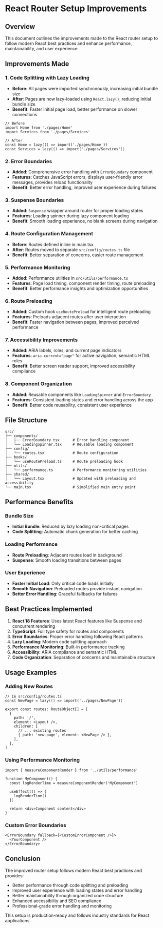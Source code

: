 # React Router Setup Improvements

## Overview
This document outlines the improvements made to the React router setup to follow modern React best practices and enhance performance, maintainability, and user experience.

## Improvements Made

### 1. **Code Splitting with Lazy Loading**
- **Before**: All pages were imported synchronously, increasing initial bundle size
- **After**: Pages are now lazy-loaded using `React.lazy()`, reducing initial bundle size
- **Benefit**: Faster initial page load, better performance on slower connections

```tsx
// Before
import Home from './pages/Home'
import Services from './pages/Services'

// After
const Home = lazy(() => import('./pages/Home'))
const Services = lazy(() => import('./pages/Services'))
```

### 2. **Error Boundaries**
- **Added**: Comprehensive error handling with `ErrorBoundary` component
- **Features**: Catches JavaScript errors, displays user-friendly error messages, provides reload functionality
- **Benefit**: Better error handling, improved user experience during failures

### 3. **Suspense Boundaries**
- **Added**: `Suspense` wrapper around router for proper loading states
- **Features**: Loading spinner during lazy component loading
- **Benefit**: Smooth loading experience, no blank screens during navigation

### 4. **Route Configuration Management**
- **Before**: Routes defined inline in main.tsx
- **After**: Routes moved to separate `src/config/routes.ts` file
- **Benefit**: Better separation of concerns, easier route management

### 5. **Performance Monitoring**
- **Added**: Performance utilities in `src/utils/performance.ts`
- **Features**: Page load timing, component render timing, route preloading
- **Benefit**: Better performance insights and optimization opportunities

### 6. **Route Preloading**
- **Added**: Custom hook `useRoutePreload` for intelligent route preloading
- **Features**: Preloads adjacent routes after user interaction
- **Benefit**: Faster navigation between pages, improved perceived performance

### 7. **Accessibility Improvements**
- **Added**: ARIA labels, roles, and current page indicators
- **Features**: `aria-current="page"` for active navigation, semantic HTML roles
- **Benefit**: Better screen reader support, improved accessibility compliance

### 8. **Component Organization**
- **Added**: Reusable components like `LoadingSpinner` and `ErrorBoundary`
- **Features**: Consistent loading states and error handling across the app
- **Benefit**: Better code reusability, consistent user experience

## File Structure
```
src/
├── components/
│   ├── ErrorBoundary.tsx      # Error handling component
│   └── LoadingSpinner.tsx     # Reusable loading component
├── config/
│   └── routes.tsx             # Route configuration
├── hooks/
│   └── useRoutePreload.ts     # Route preloading hook
├── utils/
│   └── performance.ts         # Performance monitoring utilities
├── shared/
│   └── Layout.tsx             # Updated with preloading and accessibility
└── main.tsx                   # Simplified main entry point
```

## Performance Benefits

### Bundle Size
- **Initial Bundle**: Reduced by lazy loading non-critical pages
- **Code Splitting**: Automatic chunk generation for better caching

### Loading Performance
- **Route Preloading**: Adjacent routes load in background
- **Suspense**: Smooth loading transitions between pages

### User Experience
- **Faster Initial Load**: Only critical code loads initially
- **Smooth Navigation**: Preloaded routes provide instant navigation
- **Better Error Handling**: Graceful fallbacks for failures

## Best Practices Implemented

1. **React 18 Features**: Uses latest React features like Suspense and concurrent rendering
2. **TypeScript**: Full type safety for routes and components
3. **Error Boundaries**: Proper error handling following React patterns
4. **Lazy Loading**: Modern code splitting approach
5. **Performance Monitoring**: Built-in performance tracking
6. **Accessibility**: ARIA compliance and semantic HTML
7. **Code Organization**: Separation of concerns and maintainable structure

## Usage Examples

### Adding New Routes
```tsx
// In src/config/routes.ts
const NewPage = lazy(() => import('../pages/NewPage'))

export const routes: RouteObject[] = [
  {
    path: '/',
    element: <Layout />,
    children: [
      // ... existing routes
      { path: 'new-page', element: <NewPage /> },
    ],
  },
]
```

### Using Performance Monitoring
```tsx
import { measureComponentRender } from '../utils/performance'

function MyComponent() {
  const logRenderTime = measureComponentRender('MyComponent')
  
  useEffect(() => {
    logRenderTime()
  })
  
  return <div>Component content</div>
}
```

### Custom Error Boundaries
```tsx
<ErrorBoundary fallback={<CustomErrorComponent />}>
  <YourComponent />
</ErrorBoundary>
```

## Conclusion
The improved router setup follows modern React best practices and provides:
- Better performance through code splitting and preloading
- Improved user experience with loading states and error handling
- Better maintainability through organized code structure
- Enhanced accessibility and SEO compliance
- Professional-grade error handling and monitoring

This setup is production-ready and follows industry standards for React applications.
